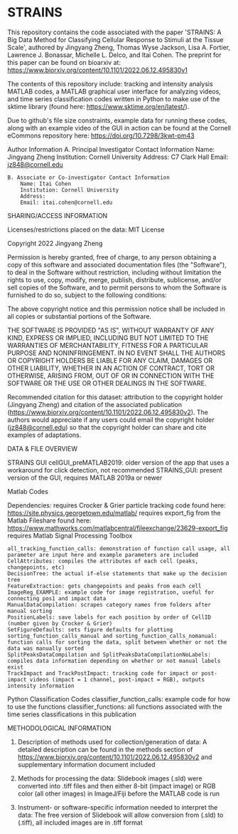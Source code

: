 # STRAINS

This repository contains the code associated with the paper 'STRAINS: A Big Data Method for Classifying Cellular Response to Stimuli at the Tissue Scale', authored by Jingyang Zheng, Thomas Wyse Jackson, Lisa A. Fortier, Lawrence J. Bonassar, Michelle L. Delco, and Itai Cohen. The preprint for this paper can be found on bioarxiv at: https://www.biorxiv.org/content/10.1101/2022.06.12.495830v1

The contents of this repository include: tracking and intensity analysis MATLAB codes, a MATLAB graphical user interface for analyzing videos, and time series classification codes written in Python to make use of the sktime library (found here: https://www.sktime.org/en/latest/).

Due to github's file size constraints, example data for running these codes, along with an example video of the GUI in action can be found at the Cornell eCommons repository here: https://doi.org/10.7298/3kwt-pm43

Author Information
	A. Principal Investigator Contact Information
		Name: Jingyang Zheng
		Institution: Cornell University
		Address: C7 Clark Hall
		Email: jz848@cornell.edu

	B. Associate or Co-investigator Contact Information
		Name: Itai Cohen
		Institution: Cornell University
		Address: 
		Email: itai.cohen@cornell.edu

SHARING/ACCESS INFORMATION

Licenses/restrictions placed on the data: MIT License

Copyright 2022 Jingyang Zheng

Permission is hereby granted, free of charge, to any person obtaining a copy of this software and associated documentation files (the "Software"), to deal in the Software without restriction, including without limitation the rights to use, copy, modify, merge, publish, distribute, sublicense, and/or sell copies of the Software, and to permit persons to whom the Software is furnished to do so, subject to the following conditions: 

The above copyright notice and this permission notice shall be included in all copies or substantial portions of the Software.

THE SOFTWARE IS PROVIDED "AS IS", WITHOUT WARRANTY OF ANY KIND, EXPRESS OR IMPLIED, INCLUDING BUT NOT LIMITED TO THE WARRANTIES OF MERCHANTABILITY, FITNESS FOR A PARTICULAR PURPOSE AND NONINFRINGEMENT. IN NO EVENT SHALL THE AUTHORS OR COPYRIGHT HOLDERS BE LIABLE FOR ANY CLAIM, DAMAGES OR OTHER LIABILITY, WHETHER IN AN ACTION OF CONTRACT, TORT OR OTHERWISE, ARISING FROM, OUT OF OR IN CONNECTION WITH THE SOFTWARE OR THE USE OR OTHER DEALINGS IN THE SOFTWARE.

Recommended citation for this dataset: attribution to the copyright holder (Jingyang Zheng) and citation of the associated publication (https://www.biorxiv.org/content/10.1101/2022.06.12.495830v2). The authors would appreciate if any users could email the copyright holder (jz848@cornell.edu) so that the copyright holder can share and cite examples of adaptations.


DATA & FILE OVERVIEW

STRAINS GUI
	cellGUI_preMATLAB2019: older version of the app that uses a workaround for click detection, not recommended
	STRAINS_GUI: present version of the GUI, requires MATLAB 2019a or newer


Matlab Codes

Dependencies: requires Crocker & Grier particle tracking code found here: 		https://site.physics.georgetown.edu/matlab/
		requires export_fig from the Matlab Fileshare found here: 			https://www.mathworks.com/matlabcentral/fileexchange/23629-export_fig
		requires Matlab Signal Processing Toolbox

	all_tracking_function_calls: demonstration of function call usage, all parameter are input here and example parameters are included
	CellAttributes: compiles the attributes of each cell (peaks, changepoints, etc)
	DecisionTree: the actual if-else statements that make up the decision tree
	FeatureExtraction: gets changepoints and peaks from each cell
	ImageReg_EXAMPLE: example code for image registration, useful for connecting pos1 and impact data
	ManualDataCompilation: scrapes category names from folders after manual sorting
	PositionLabels: save labels for each position by order of CellID (number given by Crocker & Grier)
	SetFigureDefaults: sets figure defaults for plotting
	sorting_function_calls_manual and sorting_function_calls_nomanual: function calls for sorting the data, split between whether or not the data was manually sorted
	SplitPeaksDataCompilation and SplitPeaksDataCompilationNoLabels: compiles data information depending on whether or not manual labels exist
	TrackImpact and TrackPostImpact: tracking code for impact or post-impact videos (impact = 1 channel, post-impact = RGB), outputs intensity information


Python Classification Codes
	classifier_function_calls: example code for how to use the functions
	classifier_functions: all functions associated with the time series classifications in this publication
	
	

METHODOLOGICAL INFORMATION

1. Description of methods used for collection/generation of data: 
A detailed description can be found in the methods section of https://www.biorxiv.org/content/10.1101/2022.06.12.495830v2
and supplementary information document included

2. Methods for processing the data: 
Slidebook images (.sld) were converted into .tiff files and then either 8-bit (impact image) or RGB color (all other images) in ImageJ/Fiji before the MATLAB code is run

3. Instrument- or software-specific information needed to interpret the data: 
The free version of Slidebook will allow conversion from (.sld) to (.tiff), all included images are in .tiff format

